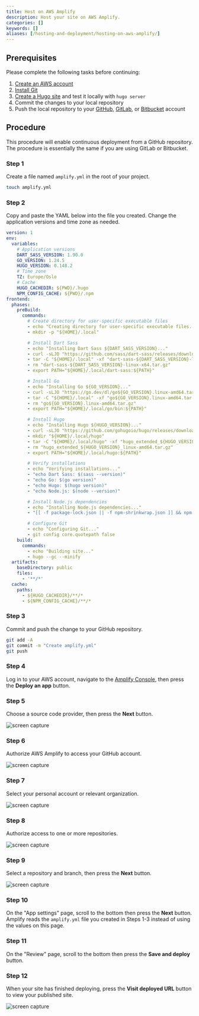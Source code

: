 ```yaml
---
title: Host on AWS Amplify
description: Host your site on AWS Amplify.
categories: []
keywords: []
aliases: [/hosting-and-deployment/hosting-on-aws-amplify/]
---
```


## Prerequisites

Please complete the following tasks before continuing:

1. [Create an AWS account]
1. [Install Git]
1. [Create a Hugo site] and test it locally with `hugo server`
1. Commit the changes to your local repository
1. Push the local repository to your [GitHub], [GitLab], or [Bitbucket] account

[Bitbucket]: https://bitbucket.org/product
[Create a Hugo site]: /getting-started/quick-start/
[Create an AWS account]: https://aws.amazon.com/resources/create-account/
[GitHub]: https://github.com
[GitLab]: https://about.gitlab.com/
[Install Git]: https://git-scm.com/book/en/v2/Getting-Started-Installing-Git

## Procedure

This procedure will enable continuous deployment from a GitHub repository. The procedure is essentially the same if you are using GitLab or Bitbucket.

### Step 1

Create a file named `amplify.yml` in the root of your project.

```sh
touch amplify.yml
```

### Step 2

Copy and paste the YAML below into the file you created. Change the application versions and time zone as needed.

```yaml {file="amplify.yml" copy=true}
version: 1
env:
  variables:
    # Application versions
    DART_SASS_VERSION: 1.90.0
    GO_VERSION: 1.24.5
    HUGO_VERSION: 0.148.2
    # Time zone
    TZ: Europe/Oslo
    # Cache
    HUGO_CACHEDIR: ${PWD}/.hugo
    NPM_CONFIG_CACHE: ${PWD}/.npm
frontend:
  phases:
    preBuild:
      commands:
        # Create directory for user-specific executable files
        - echo "Creating directory for user-specific executable files..."
        - mkdir -p "${HOME}/.local"

        # Install Dart Sass
        - echo "Installing Dart Sass ${DART_SASS_VERSION}..."
        - curl -sLJO "https://github.com/sass/dart-sass/releases/download/${DART_SASS_VERSION}/dart-sass-${DART_SASS_VERSION}-linux-x64.tar.gz"
        - tar -C "${HOME}/.local" -xf "dart-sass-${DART_SASS_VERSION}-linux-x64.tar.gz"
        - rm "dart-sass-${DART_SASS_VERSION}-linux-x64.tar.gz"
        - export PATH="${HOME}/.local/dart-sass:${PATH}"

        # Install Go
        - echo "Installing Go ${GO_VERSION}..."
        - curl -sLJO "https://go.dev/dl/go${GO_VERSION}.linux-amd64.tar.gz"
        - tar -C "${HOME}/.local" -xf "go${GO_VERSION}.linux-amd64.tar.gz"
        - rm "go${GO_VERSION}.linux-amd64.tar.gz"
        - export PATH="${HOME}/.local/go/bin:${PATH}"

        # Install Hugo
        - echo "Installing Hugo ${HUGO_VERSION}..."
        - curl -sLJO "https://github.com/gohugoio/hugo/releases/download/v${HUGO_VERSION}/hugo_extended_${HUGO_VERSION}_linux-amd64.tar.gz"
        - mkdir "${HOME}/.local/hugo"
        - tar -C "${HOME}/.local/hugo" -xf "hugo_extended_${HUGO_VERSION}_linux-amd64.tar.gz"
        - rm "hugo_extended_${HUGO_VERSION}_linux-amd64.tar.gz"
        - export PATH="${HOME}/.local/hugo:${PATH}"

        # Verify installations
        - echo "Verifying installations..."
        - "echo Dart Sass: $(sass --version)"
        - "echo Go: $(go version)"
        - "echo Hugo: $(hugo version)"
        - "echo Node.js: $(node --version)"

        # Install Node.js dependencies
        - echo "Installing Node.js dependencies..."
        - "[[ -f package-lock.json || -f npm-shrinkwrap.json ]] && npm ci --prefer-offline || true"

        # Configure Git
        - echo "Configuring Git..."
        - git config core.quotepath false
    build:
      commands:
        - echo "Building site..."
        - hugo --gc --minify
  artifacts:
    baseDirectory: public
    files:
      - '**/*'
  cache:
    paths:
      - ${HUGO_CACHEDIR}/**/*
      - ${NPM_CONFIG_CACHE}/**/*
```

### Step 3

Commit and push the change to your GitHub repository.

```sh
git add -A
git commit -m "Create amplify.yml"
git push
```

### Step 4

Log in to your AWS account, navigate to the [Amplify Console], then press the  **Deploy an app** button.

[Amplify Console]: https://console.aws.amazon.com/amplify/apps

### Step 5

Choose a source code provider, then press the **Next** button.

  ![screen capture](amplify-step-05.png)

### Step 6

Authorize AWS Amplify to access your GitHub account.

  ![screen capture](amplify-step-06.png)

### Step 7

Select your personal account or relevant organization.

  ![screen capture](amplify-step-07.png)

### Step 8

Authorize access to one or more repositories.

  ![screen capture](amplify-step-08.png)

### Step 9

Select a repository and branch, then press the **Next** button.

  ![screen capture](amplify-step-09.png)

### Step 10

On the "App settings" page, scroll to the bottom then press the **Next** button. Amplify reads the `amplify.yml` file you created in Steps 1-3 instead of using the values on this page.

### Step 11

On the "Review" page, scroll to the bottom then press the **Save and deploy** button.

### Step 12

When your site has finished deploying, press the **Visit deployed URL** button to view your published site.

  ![screen capture](amplify-step-11.png)
